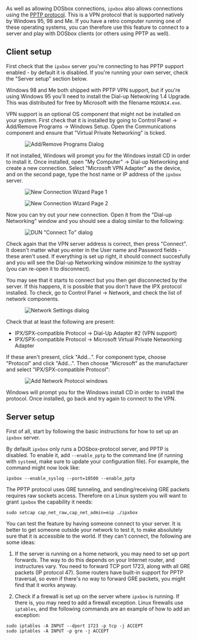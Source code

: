 As well as allowing DOSbox connections, `ipxbox` also allows connections
using the [PPTP protocol](https://en.wikipedia.org/wiki/Point-to-Point_Tunneling_Protocol).
This is a VPN protocol that is supported natively by Windows 95, 98 and
Me. If you have a retro computer running one of these operating systems,
you can therefore use this feature to connect to a server and play with
DOSbox clients (or others using PPTP as well).

## Client setup

First check that the `ipxbox` server you're connecting to has PPTP
support enabled - by default it is disabled. If you're running your own
server, check the "Server setup" section below.

Windows 98 and Me both shipped with PPTP VPN support, but if you're
using Windows 95 you'll need to install the Dial-up Netwokring 1.4
Upgrade. This was distributed for free by Microsoft with the filename
`MSDUN14.exe`.

VPN support is an optional OS component that might not be installed on
your system. First check that it is installed by going to Control Panel
→ Add/Remove Programs → Windows Setup. Open the Communications component
and ensure that "Virtual Private Networking" is ticked.

&nbsp;&nbsp;&nbsp;&nbsp;&nbsp;&nbsp;&nbsp;&nbsp;&nbsp;&nbsp;&nbsp;&nbsp;
![Add/Remove Programs Dialog](images/add-vpn.png)

If not installed, Windows will prompt you for the Windows install CD in
order to install it. Once installed, open "My Computer" → Dial-up
Networking and create a new connection. Select "Microsoft VPN Adapter"
as the device, and on the second page, type the host name or IP address
of the `ipxbox` server.

&nbsp;&nbsp;&nbsp;&nbsp;&nbsp;&nbsp;&nbsp;&nbsp;&nbsp;&nbsp;&nbsp;&nbsp;
![New Connection Wizard Page 1](images/create-connection1.png)

&nbsp;&nbsp;&nbsp;&nbsp;&nbsp;&nbsp;&nbsp;&nbsp;&nbsp;&nbsp;&nbsp;&nbsp;
![New Connection Wizard Page 2](images/create-connection2.png)

Now you can try out your new connection. Open it from the "Dial-up
Networking" window and you should see a dialog similar to the
following:

&nbsp;&nbsp;&nbsp;&nbsp;&nbsp;&nbsp;&nbsp;&nbsp;&nbsp;&nbsp;&nbsp;&nbsp;
![DUN "Connect To" dialog](images/dun-connect-to.png)

Check again that the VPN server address is correct, then press
"Connect". It doesn't matter what you enter in the User name and
Password fields - these aren't used. If everything is set up right, it
should connect succesfully and you will see the Dial-up Networking
window minimize to the systray (you can re-open it to disconnect).

You may see that it starts to connect but you then get disconnected by
the server. If this happens, it is possible that you don't have the IPX
protocol installed. To check, go to Control Panel → Network, and check
the list of network components.

&nbsp;&nbsp;&nbsp;&nbsp;&nbsp;&nbsp;&nbsp;&nbsp;&nbsp;&nbsp;&nbsp;&nbsp;
![Network Settings dialog](images/network-settings.png)

Check that at least the following are present:

* IPX/SPX-compatible Protocol -> Dial-Up Adapter #2 (VPN support)
* IPX/SPX-compatible Protocol -> Microsoft Virtual Private Networking Adapter

If these aren't present, click "Add...". For component type, choose
"Protocol" and click "Add...". Then choose "Microsoft" as the
manufacturer and select "IPX/SPX-compatible Protocol":

&nbsp;&nbsp;&nbsp;&nbsp;&nbsp;&nbsp;&nbsp;&nbsp;&nbsp;&nbsp;&nbsp;&nbsp;
![Add Network Protocol windows](images/add-ipx.png)

Windows will prompt you for the Windows install CD in order to install
the protocol. Once installed, go back and try again to connect to the
VPN.

## Server setup

First of all, start by following the basic instructions for how to set
up an `ipxbox` server.

By default `ipxbox` only runs a DOSbox-protocol server, and PPTP is
disabled. To enable it, add `--enable_pptp` to the command line (if
running with `systemd`, make sure to update your configuration file).
For example, the command might now look like:
```
ipxbox --enable_syslog --port=10500 --enable_pptp
```
The PPTP protocol uses GRE tunneling, and sending/receiving GRE packets
requires raw sockets access. Therefore on a Linux system you will want
to grant `ipxbox` the capability it needs:
```
sudo setcap cap_net_raw,cap_net_admin=eip ./ipxbox
```
You can test the feature by having someone connect to your server. It is
better to get someone outside your network to test it, to make absolutely
sure that it is accessible to the world. If they can't connect, the
following are some ideas:

1. If the server is running on a home network, you may need to set up port
forwards. The way to do this depends on your Internet router, and
instructures vary. You need to forward TCP port 1723, along with all GRE
packets (IP protocol 47). Some routers have built-in support for PPTP
traversal, so even if there's no way to forward GRE packets, you might
find that it works anyway.

1. Check if a firewall is set up on the server where `ipxbox` is
running. If there is, you may need to add a firewall exception. Linux
firewalls use `iptables`, and the following commands are an example of
how to add an exception:
```
sudo iptables -A INPUT --dport 1723 -p tcp -j ACCEPT
sudo iptables -A INPUT -p gre -j ACCEPT
```

